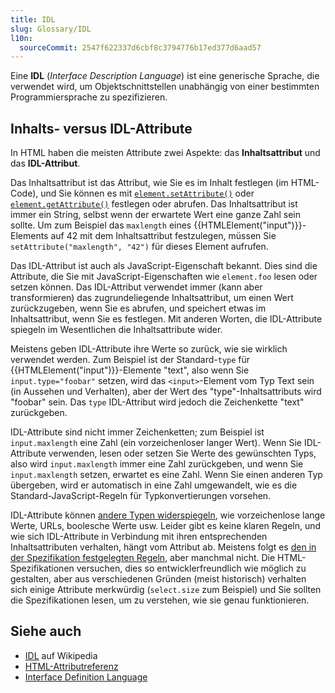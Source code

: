```yaml
---
title: IDL
slug: Glossary/IDL
l10n:
  sourceCommit: 2547f622337d6cbf8c3794776b17ed377d6aad57
---
```


Eine **IDL** (_Interface Description Language_) ist eine generische Sprache, die verwendet wird, um Objektschnittstellen unabhängig von einer bestimmten Programmiersprache zu spezifizieren.

## Inhalts- versus IDL-Attribute

In HTML haben die meisten Attribute zwei Aspekte: das **Inhaltsattribut** und das **IDL-Attribut**.

Das Inhaltsattribut ist das Attribut, wie Sie es im Inhalt festlegen (im HTML-Code), und Sie können es mit [`element.setAttribute()`](/de/docs/Web/API/Element/setAttribute) oder [`element.getAttribute()`](/de/docs/Web/API/Element/getAttribute) festlegen oder abrufen. Das Inhaltsattribut ist immer ein String, selbst wenn der erwartete Wert eine ganze Zahl sein sollte. Um zum Beispiel das `maxlength` eines {{HTMLElement("input")}}-Elements auf 42 mit dem Inhaltsattribut festzulegen, müssen Sie `setAttribute("maxlength", "42")` für dieses Element aufrufen.

Das IDL-Attribut ist auch als JavaScript-Eigenschaft bekannt. Dies sind die Attribute, die Sie mit JavaScript-Eigenschaften wie `element.foo` lesen oder setzen können. Das IDL-Attribut verwendet immer (kann aber transformieren) das zugrundeliegende Inhaltsattribut, um einen Wert zurückzugeben, wenn Sie es abrufen, und speichert etwas im Inhaltsattribut, wenn Sie es festlegen. Mit anderen Worten, die IDL-Attribute spiegeln im Wesentlichen die Inhaltsattribute wider.

Meistens geben IDL-Attribute ihre Werte so zurück, wie sie wirklich verwendet werden. Zum Beispiel ist der Standard-`type` für {{HTMLElement("input")}}-Elemente "text", also wenn Sie `input.type="foobar"` setzen, wird das `<input>`-Element vom Typ Text sein (in Aussehen und Verhalten), aber der Wert des "type"-Inhaltsattributs wird "foobar" sein. Das `type` IDL-Attribut wird jedoch die Zeichenkette "text" zurückgeben.

IDL-Attribute sind nicht immer Zeichenketten; zum Beispiel ist `input.maxlength` eine Zahl (ein vorzeichenloser langer Wert). Wenn Sie IDL-Attribute verwenden, lesen oder setzen Sie Werte des gewünschten Typs, also wird `input.maxlength` immer eine Zahl zurückgeben, und wenn Sie `input.maxlength` setzen, erwartet es eine Zahl. Wenn Sie einen anderen Typ übergeben, wird er automatisch in eine Zahl umgewandelt, wie es die Standard-JavaScript-Regeln für Typkonvertierungen vorsehen.

IDL-Attribute können [andere Typen widerspiegeln](https://html.spec.whatwg.org/multipage/urls-and-fetching.html#reflecting-content-attributes-in-idl-attributes), wie vorzeichenlose lange Werte, URLs, boolesche Werte usw. Leider gibt es keine klaren Regeln, und wie sich IDL-Attribute in Verbindung mit ihren entsprechenden Inhaltsattributen verhalten, hängt vom Attribut ab. Meistens folgt es [den in der Spezifikation festgelegten Regeln](https://html.spec.whatwg.org/multipage/urls-and-fetching.html#reflecting-content-attributes-in-idl-attributes), aber manchmal nicht. Die HTML-Spezifikationen versuchen, dies so entwicklerfreundlich wie möglich zu gestalten, aber aus verschiedenen Gründen (meist historisch) verhalten sich einige Attribute merkwürdig (`select.size` zum Beispiel) und Sie sollten die Spezifikationen lesen, um zu verstehen, wie sie genau funktionieren.

## Siehe auch

- [IDL](https://en.wikipedia.org/wiki/Interface_description_language) auf Wikipedia
- [HTML-Attributreferenz](/de/docs/Web/HTML/Reference/Attributes)
- [Interface Definition Language](https://people.eecs.berkeley.edu/~messer/netappc/Supplements/10-idl.pdf)
